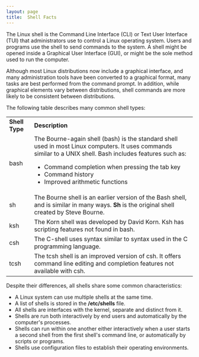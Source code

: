 ```yaml
---
layout: page
title:  Shell Facts
---
```


The Linux shell is the Command Line Interface (CLI) or Text User Interface
(TUI) that administrators use to control a Linux operating system. Users and
programs use the shell to send commands to the system. A shell might be opened
inside a Graphical User Interface (GUI), or might be the sole method used to
run the computer.

Although most Linux distributions now include a graphical interface, and many
administration tools have been converted to a graphical format, many tasks are
best performed from the command prompt. In addition, while graphical elements
vary between distributions, shell commands are more likely to be consistent
between distributions.

The following table describes many common shell types:

<table>

<tr> <td><b>Shell Type</b></td> <td><b>Description</b></td>

</tr>

<tr> <td>bash</td> <td>The Bourne-again shell (bash) is the standard shell
used in most Linux computers. It uses commands similar to a UNIX shell. Bash
includes features such as:

<ul>

<li>Command completion when pressing the tab key

</li>

<li>Command history

</li>

<li>Improved arithmetic functions

</li>

</ul> </td>

</tr>

<tr> <td>sh</td> <td>The Bourne shell is an earlier version of the Bash shell,
and is similar in many ways. <b>Sh </b>is the original shell created by Steve
Bourne.</td>

</tr>

<tr> <td>ksh</td> <td>The Korn shell was developed by David Korn. Ksh has
scripting features not found in bash.</td>

</tr>

<tr> <td>csh</td> <td>The C-shell uses syntax similar to syntax used in the C
programming language.</td>

</tr>

<tr> <td>tcsh</td> <td>The tcsh shell is an improved version of csh. It offers
command line editing and completion features not available with csh.</td>

</tr> </table>

Despite their differences, all shells share some common characteristics:

  * A Linux system can use multiple shells at the same time. 
  * A list of shells is stored in the **/etc/shells** file. 
  * All shells are interfaces with the kernel, separate and distinct from it. 
  * Shells are run both interactively by end users and automatically by the computer's processes. 
  * Shells can run within one another either interactively when a user starts a second shell from the first shell's command line, or automatically by scripts or programs. 
  * Shells use configuration files to establish their operating environments. 

